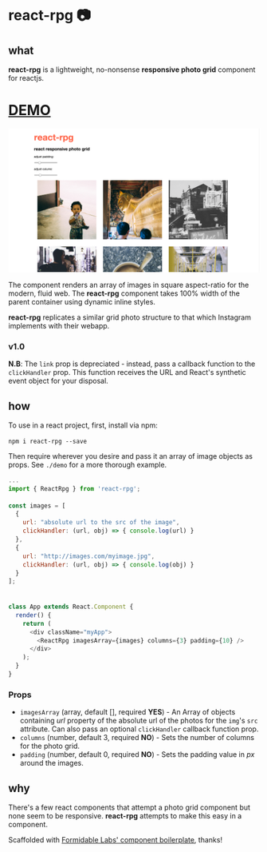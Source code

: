 react-rpg :camera:
===========================
## what
**react-rpg** is a lightweight, no-nonsense **responsive photo grid** component for reactjs.

# [DEMO](http://james-oldfield.github.io/react-rpg)

![react-rpg](./reactPhotoGrid.png)

The component renders an array of images in square aspect-ratio for the modern, fluid web. The **react-rpg** component takes 100% width of the parent container using dynamic inline styles.

**react-rpg** replicates a similar grid photo structure to that which Instagram implements with their webapp.

### v1.0

**N.B**: The `link` prop is depreciated - instead, pass a callback function to the `clickHandler` prop. This function receives the URL and React's synthetic event object for your disposal.

## how

To use in a react project, first, install via npm:

`npm i react-rpg --save`

Then require wherever you desire and pass it an array of image objects as props. See `./demo` for a more thorough example.

```js
...
import { ReactRpg } from 'react-rpg';

const images = [
  {
    url: "absolute url to the src of the image",
    clickHandler: (url, obj) => { console.log(url) }
  },
  {
    url: "http://images.com/myimage.jpg",
    clickHandler: (url, obj) => { console.log(obj) }
  }
];


class App extends React.Component {
  render() {
    return (
      <div className="myApp">
        <ReactRpg imagesArray={images} columns={3} padding={10} />
      </div>
    );
  }
}
```

### Props
- `imagesArray` (array, default [], required **YES**) - An Array of objects containing *url* property of the absolute url of the photos for the `img`'s `src` attribute. Can also pass an optional `clickHandler` callback function prop.
- `columns` (number, default 3, required **NO**) - Sets the number of columns for the photo grid.
- `padding` (number, default 0, required **NO**) - Sets the padding value in *px* around the images.

## why

There's a few react components that attempt a photo grid component but none seem to be responsive. **react-rpg** attempts to make this easy in a component.

Scaffolded with [Formidable Labs' component boilerplate](https://github.com/FormidableLabs/formidable-react-component-boilerplate), thanks!

